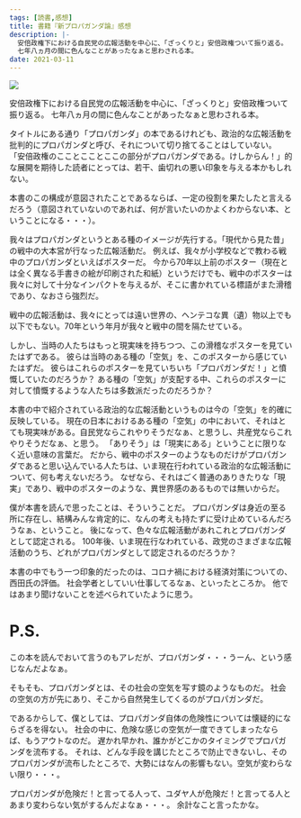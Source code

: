 ```yaml
---
tags: [読書,感想]
title: 書籍『新プロパガンダ論』感想
description: |-
  安倍政権下における自民党の広報活動を中心に、「ざっくりと」安倍政権ついて振り返る。
  七年八ヵ月の間に色んなことがあったなぁと思わされる本。
date: 2021-03-11
---
```


<a href="https://www.amazon.co.jp/%E6%96%B0%E3%83%97%E3%83%AD%E3%83%91%E3%82%AC%E3%83%B3%E3%83%80%E8%AB%96-%E3%82%B2%E3%83%B3%E3%83%AD%E3%83%B3%E5%8F%A2%E6%9B%B8-%E8%BE%BB%E7%94%B0%E7%9C%9F%E4%BD%90%E6%86%B2/dp/4907188404?&linkCode=li2&tag=taito062507-22&linkId=8c5f5d386606e475bae7cffc94a87fb9&language=ja_JP&ref_=as_li_ss_il" target="_blank"><img border="0" src="//ws-fe.amazon-adsystem.com/widgets/q?_encoding=UTF8&ASIN=4907188404&Format=_SL160_&ID=AsinImage&MarketPlace=JP&ServiceVersion=20070822&WS=1&tag=taito062507-22&language=ja_JP" ></a><img src="https://ir-jp.amazon-adsystem.com/e/ir?t=taito062507-22&language=ja_JP&l=li2&o=9&a=4907188404" width="1" height="1" border="0" alt="" style="border:none !important; margin:0px !important;" />

安倍政権下における自民党の広報活動を中心に、「ざっくりと」安倍政権ついて振り返る。
七年八ヵ月の間に色んなことがあったなぁと思わされる本。

タイトルにある通り「プロパガンダ」の本であるけれども、政治的な広報活動を批判的にプロパガンダと呼び、それについて切り捨てることはしていない。
「安倍政権のこことこことここの部分がプロパガンダである。けしからん！」的な展開を期待した読者にとっては、若干、歯切れの悪い印象を与える本かもしれない。

本書のこの構成が意図されたことであるならば、一定の役割を果たしたと言えるだろう（意図されていないのであれば、何が言いたいのかよくわからない本、ということになる・・・）。

我々はプロパガンダというとある種のイメージが先行する。「現代から見た昔」の戦中の大本営が行なった広報活動だ。
例えば、我々が小学校などで教わる戦中のプロパガンダといえばポスターだ。
今から70年以上前のポスター（現在とは全く異なる手書きの絵が印刷された和紙）というだけでも、戦中のポスターは我々に対して十分なインパクトを与えるが、そこに書かれている標語がまた滑稽であり、なおさら強烈だ。

戦中の広報活動は、我々にとっては遠い世界の、ヘンテコな異（遺）物以上でも以下でもない。70年という年月が我々と戦中の間を隔たせている。

しかし、当時の人たちはもっと現実味を持ちつつ、この滑稽なポスターを見ていたはずである。
彼らは当時のある種の「空気」を、このポスターから感じていたはずだ。
彼らはこれらのポスターを見ていちいち「プロパガンダだ！」と憤慨していたのだろうか？
ある種の「空気」が支配する中、これらのポスターに対して憤慨するような人たちは多数派だったのだろうか？

本書の中で紹介されている政治的な広報活動というものは今の「空気」を的確に反映している。
現在の日本におけるある種の「空気」の中において、それはとても現実味がある。自民党ならこれやりそうだなぁ、と思うし、共産党ならこれやりそうだなぁ、と思う。
「ありそう」は「現実にある」ということに限りなく近い意味の言葉だ。
だから、戦中のポスターのようなものだけがプロパガンダであると思い込んでいる人たちは、いま現在行われている政治的な広報活動について、何も考えないだろう。
なぜなら、それはごく普通のありきたりな「現実」であり、戦中のポスターのような、異世界感のあるものでは無いからだ。

僕が本書を読んで思ったことは、そういうことだ。
プロパガンダは身近の至る所に存在し、結構みんな肯定的に、なんの考えも持たずに受け止めているんだろうなぁ、ということ。
後になって、色々な広報活動があれこれとプロパガンダとして認定される。
100年後、いま現在行なわれている、政党のさまざまな広報活動のうち、どれがプロパガンダとして認定されるのだろうか？

本書の中でもう一つ印象的だったのは、コロナ禍における経済対策についての、西田氏の評価。
社会学者としていい仕事してるなぁ、といったところか。
他ではあまり聞けないことを述べられていたように思う。

# P.S.

この本を読んでおいて言うのもアレだが、プロパガンダ・・・うーん、という感じなんだよなぁ。

そもそも、プロパガンダとは、その社会の空気を写す鏡のようなものだ。
社会の空気の方が先にあり、そこから自然発生してくるのがプロパガンダだ。

であるからして、僕としては、プロパガンダ自体の危険性については懐疑的にならざるを得ない。
社会の中に、危険な感じの空気が一度できてしまったならば、もうアウトなのだ。
遅かれ早かれ、誰かがどこかのタイミングでプロパガンダを流布する。
それは、どんな手段を講じたところで防止できないし、そのプロパガンダが流布したところで、大勢にはなんの影響もない。空気が変わらない限り・・・。

プロパガンダが危険だ！と言ってる人って、ユダヤ人が危険だ！と言ってる人とあまり変わらない気がするんだよなぁ・・・。
余計なこと言ったかな。
